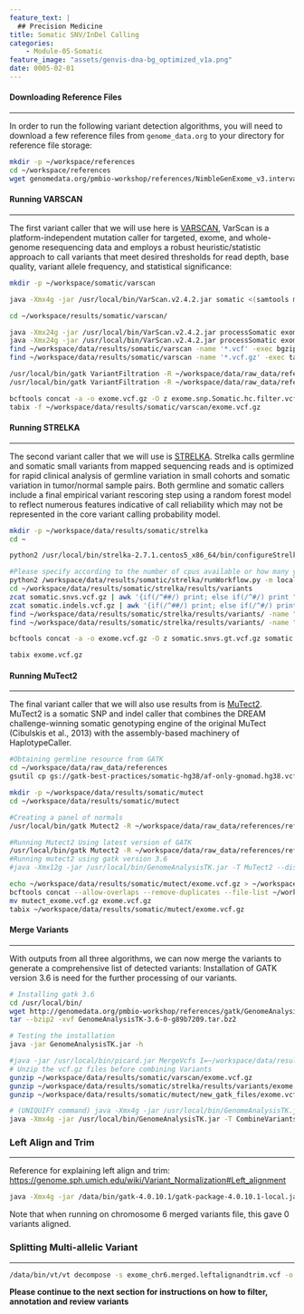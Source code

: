 ```yaml
---
feature_text: |
  ## Precision Medicine
title: Somatic SNV/InDel Calling
categories:
    - Module-05-Somatic
feature_image: "assets/genvis-dna-bg_optimized_v1a.png"
date: 0005-02-01
---
```


#### Downloading Reference Files
__________________________  
In order to run the following variant detection algorithms, you will need to download a few reference files from `genome_data.org` to your directory for reference file storage:

```bash
mkdir -p ~/workspace/references
cd ~/workspace/references
wget genomedata.org/pmbio-workshop/references/NimbleGenExome_v3.interval_list
```

#### Running VARSCAN
__________________________  

The first variant caller that we will use here is [VARSCAN](http://varscan.sourceforge.net/), VarScan is a platform-independent mutation caller for targeted, exome, and whole-genome resequencing data and employs a robust heuristic/statistic approach to call variants that meet desired thresholds for read depth, base quality, variant allele frequency, and statistical significance:
```bash
mkdir -p ~/workspace/somatic/varscan

java -Xmx4g -jar /usr/local/bin/VarScan.v2.4.2.jar somatic <(samtools mpileup -l ~/workspace/data/results/inputs/SeqCap_EZ_Exome_v3_hg38_primary_targets.v2.bed --no-BAQ -f ~/workspace/data/raw_data/references/ref_genome.fa ~/workspace/data/DNA_alignments/chr6+chr17/final/Exome_Norm_sorted_mrkdup_bqsr.bam ~/workspace/data/DNA_alignments/chr6+chr17/final/Exome_Tumor_sorted_mrkdup_bqsr.bam) ~/workspace/data/results/somatic/varscan/exome --mpileup 1 --output-vcf

cd ~/workspace/results/somatic/varscan/

java -Xmx24g -jar /usr/local/bin/VarScan.v2.4.2.jar processSomatic exome.snp.vcf exome.snp
java -Xmx24g -jar /usr/local/bin/VarScan.v2.4.2.jar processSomatic exome.indel.vcf exome.indel
find ~/workspace/data/results/somatic/varscan -name '*.vcf' -exec bgzip -f {} \;
find ~/workspace/data/results/somatic/varscan -name '*.vcf.gz' -exec tabix -f {} \;

/usr/local/bin/gatk VariantFiltration -R ~/workspace/data/raw_data/references/GRCh38_full_analysis_set_plus_decoy_hla.fa -V exome.snp.Somatic.vcf.gz --mask exome.snp.Somatic.hc.vcf.gz --mask-name "processSomatic" --filter-not-in-mask -O exome.snp.Somatic.hc.filter.vcf.gz
/usr/local/bin/gatk VariantFiltration -R ~/workspace/data/raw_data/references/GRCh38_full_analysis_set_plus_decoy_hla.fa -V exome.indel.Somatic.vcf.gz --mask exome.indel.Somatic.hc.vcf.gz --mask-name "processSomatic" --filter-not-in-mask -O exome.indel.Somatic.hc.filter.vcf.gz

bcftools concat -a -o exome.vcf.gz -O z exome.snp.Somatic.hc.filter.vcf.gz exome.indel.Somatic.hc.filter.vcf.gz
tabix -f ~/workspace/data/results/somatic/varscan/exome.vcf.gz
```

#### **Running STRELKA**
__________________________  
The second variant caller that we will use is [STRELKA](https://github.com/Illumina/strelka/blob/master/docs/userGuide/README.md). Strelka calls germline and somatic small variants from mapped sequencing reads and is optimized for rapid clinical analysis of germline variation in small cohorts and somatic variation in tumor/normal sample pairs. Both germline and somatic callers include a final empirical variant rescoring step using a random forest model to reflect numerous features indicative of call reliability which may not be represented in the core variant calling probability model.

```bash
mkdir -p ~/workspace/data/results/somatic/strelka
cd ~

python2 /usr/local/bin/strelka-2.7.1.centos5_x86_64/bin/configureStrelkaSomaticWorkflow.py --normalBam=/workspace/data/DNA_alignments/chr6+chr17/final/Exome_Norm_sorted_mrkdup_bqsr.bam --tumorBam=/workspace/data/DNA_alignments/chr6+chr17/final/Exome_Tumor_sorted_mrkdup_bqsr.bam --referenceFasta=/workspace/data/raw_data/references/ref_genome.fa --exome --runDir=/workspace/data/results/somatic/strelka

#Please specify according to the number of cpus available or how many you would like to allocate to this job. In this case, four were given.
python2 /workspace/data/results/somatic/strelka/runWorkflow.py -m local -j 4
cd ~/workspace/data/results/somatic/strelka/results/variants
zcat somatic.snvs.vcf.gz | awk '{if(/^##/) print; else if(/^#/) print "##FORMAT=<ID=GT,Number=1,Type=String,Description=\"Genotype\">\n"$0; else print $1"\t"$2"\t"$3"\t"$4"\t"$5"\t"$6"\t"$7"\t"$8"\tGT:"$9"\t./.:"$10"\t./.:"$11;}' - > somatic.snvs.gt.vcf
zcat somatic.indels.vcf.gz | awk '{if(/^##/) print; else if(/^#/) print "##FORMAT=<ID=GT,Number=1,Type=String,Description=\"Genotype\">\n"$0; else print $1"\t"$2"\t"$3"\t"$4"\t"$5"\t"$6"\t"$7"\t"$8"\tGT:"$9"\t./.:"$10"\t./.:"$11;}' - > somatic.indels.gt.vcf
find ~/workspace/data/results/somatic/strelka/results/variants/ -name "*.vcf" -exec bgzip -f {} \;
find ~/workspace/data/results/somatic/strelka/results/variants/ -name "*.vcf.gz" -exec tabix -f {} \;

bcftools concat -a -o exome.vcf.gz -O z somatic.snvs.gt.vcf.gz somatic.indels.gt.vcf.gz

tabix exome.vcf.gz
```

#### **Running MuTect2**
__________________________
The final variant caller that we will also use results from is [MuTect2](https://software.broadinstitute.org/gatk/documentation/tooldocs/3.8-0/org_broadinstitute_gatk_tools_walkers_cancer_m2_MuTect2.php). MuTect2 is a somatic SNP and indel caller that combines the DREAM challenge-winning somatic genotyping engine of the original MuTect (Cibulskis et al., 2013) with the assembly-based machinery of HaplotypeCaller.

```bash
#Obtaining germline resource from GATK
cd ~/workspace/data/raw_data/references
gsutil cp gs://gatk-best-practices/somatic-hg38/af-only-gnomad.hg38.vcf.gz ./

mkdir -p ~/workspace/data/results/somatic/mutect
cd ~/workspace/data/results/somatic/mutect

#Creating a panel of normals
/usr/local/bin/gatk Mutect2 -R ~/workspace/data/raw_data/references/ref_genome.fa -I ~/workspace/data/DNA_alignments/chr6+chr17/final/Exome_Norm_sorted_mrkdup_bqsr.bam -tumor-sample HCC1395BL_DNA -O Exome_Norm_PON.vcf.gz

#Running Mutect2 Using latest version of GATK
/usr/local/bin/gatk Mutect2 -R ~/workspace/data/raw_data/references/ref_genome.fa -I ~/workspace/data/DNA_alignments/chr6+chr17/final/Exome_Tumor_sorted_mrkdup_bqsr.bam -tumor HCC1395_DNA -I ~/workspace/data/DNA_alignments/chr6+chr17/final/Exome_Norm_sorted_mrkdup_bqsr.bam -normal HCC1395BL_DNA --germline-resource ~/workspace/data/raw_data/references/af-only-gnomad.hg38.vcf.gz --af-of-alleles-not-in-resource 0.00003125 --panel-of-normals ~/workspace/data/results/somatic/mutect/Exome_Norm_PON.vcf.gz -O ~/workspace/data/results/somatic/mutect/exome.vcf.gz -L chr6 -L chr17
#Running mutect2 using gatk version 3.6
#java -Xmx12g -jar /usr/local/bin/GenomeAnalysisTK.jar -T MuTect2 --disable_auto_index_creation_and_locking_when_reading_rods -R ~/workspace/data/raw_data/references/ref_genome.fa -I:tumor ~/workspace/data/DNA_alignments/chr6+chr17/final/Exome_Tumor_sorted_mrkdup_bqsr.bam -I:Normal ~/workspace/data/DNA_alignments/chr6+chr17/final/Exome_Norm_sorted_mrkdup_bqsr.bam --dbsnp ~/workspace/data/raw_data/references/Homo_sapiens_assembly38.dbsnp138.vcf.gz --cosmic ~/workspace/data/raw_data/references/Cosmic_v79.dictsorted.vcf.gz -o ~/workspace/data/results/somatic/mutect/exome.vcf.gz -L ~/workspace/data/results/inputs/SeqCap_EZ_Exome_v3_hg38_primary_targets.v2.interval_list

echo ~/workspace/data/results/somatic/mutect/exome.vcf.gz > ~/workspace/data/results/somatic/mutect/exome_vcf.fof
bcftools concat --allow-overlaps --remove-duplicates --file-list ~/workspace/data/results/somatic/mutect/exome_vcf.fof --output-type z --output ~/workspace/data/results/somatic/mutect/mutect_exome.vcf.gz
mv mutect_exome.vcf.gz exome.vcf.gz
tabix ~/workspace/data/results/somatic/mutect/exome.vcf.gz
```

#### **Merge Variants**
__________________________
With outputs from all three algorithms, we can now merge the variants to generate a comprehensive list of detected variants:
Installation of GATK version 3.6 is need for the further processing of our variants.

```bash
# Installing gatk 3.6
cd /usr/local/bin/
wget http://genomedata.org/pmbio-workshop/references/gatk/GenomeAnalysisTK-3.6-0-g89b7209.tar.bz2
tar --bzip2 -xvf GenomeAnalysisTK-3.6-0-g89b7209.tar.bz2

# Testing the installation
java -jar GenomeAnalysisTK.jar -h

```

```bash
#java -jar /usr/local/bin/picard.jar MergeVcfs I=~/workspace/data/results/somatic/varscan/exome.vcf.gz I=~/workspace/data/results/somatic/strelka/results/variants/exome.vcf.gz I=~/workspace/data/results/somatic/mutect/exome.vcf.gz O=~/workspace/data/results/somatic/exome.merged.vcf
# Unzip the vcf.gz files before combining Variants
gunzip ~/workspace/data/results/somatic/varscan/exome.vcf.gz
gunzip ~/workspace/data/results/somatic/strelka/results/variants/exome.vcf.gz
gunzip ~/workspace/data/results/somatic/mutect/new_gatk_files/exome.vcf.gz

# (UNIQUIFY command) java -Xmx4g -jar /usr/local/bin/GenomeAnalysisTK.jar -T CombineVariants -R ~/workspace/data/raw_data/references/ref_genome.fa -genotypeMergeOptions UNIQUIFY --variant:varscan ~/workspace/data/results/somatic/varscan/exome.vcf --variant:strelka ~/workspace/data/results/somatic/strelka/results/variants/exome.vcf --variant:mutect ~/workspace/data/results/somatic/mutect/new_gatk_files/exome.vcf -o ~/workspace/data/results/somatic/exome.unique.vcf.gz
java -Xmx4g -jar /usr/local/bin/GenomeAnalysisTK.jar -T CombineVariants -R ~/workspace/data/raw_data/references/ref_genome.fa -genotypeMergeOptions PRIORITIZE --rod_priority_list mutect,varscan,strelka --variant:varscan ~/workspace/data/results/somatic/varscan/exome.vcf --variant:strelka ~/workspace/data/results/somatic/strelka/results/variants/exome.vcf --variant:mutect ~/workspace/data/results/somatic/mutect/new_gatk_files/exome.vcf -o ~/workspace/data/results/somatic/exome.merged.vcf.gz
```

### **Left Align and Trim**
__________________________
Reference for explaining left align and trim:
https://genome.sph.umich.edu/wiki/Variant_Normalization#Left_alignment
```bash
java -Xmx4g -jar /data/bin/gatk-4.0.10.1/gatk-package-4.0.10.1-local.jar LeftAlignAndTrimVariants -V /data/exome_chr6.merged.vcf -O exome_chr6.merged.leftalignandtrim.vcf -R /data/reference/GRCh38_full_analysis_set_plus_decoy_hla.fa
```

Note that when running on chromosome 6 merged variants file, this gave 0 variants aligned.

### **Splitting Multi-allelic Variant**
__________________________
```bash
/data/bin/vt/vt decompose -s exome_chr6.merged.leftalignandtrim.vcf -o exome_chr6.merged.leftalignandtrim.decomposed.vcf
```

**Please continue to the next section for instructions on how to filter, annotation and review variants**
